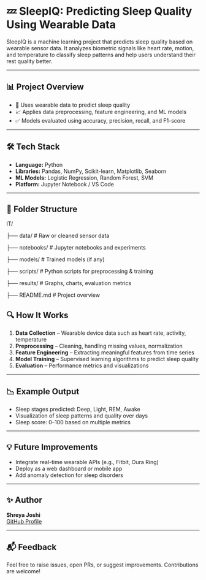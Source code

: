 # 💤 SleepIQ: Predicting Sleep Quality Using Wearable Data

SleepIQ is a machine learning project that predicts sleep quality based on wearable sensor data. It analyzes biometric signals like heart rate, motion, and temperature to classify sleep patterns and help users understand their rest quality better.

---

## 📊 Project Overview

- 🧠 Uses wearable data to predict sleep quality
- 📈 Applies data preprocessing, feature engineering, and ML models
- ✅ Models evaluated using accuracy, precision, recall, and F1-score

---

## 🛠️ Tech Stack

- **Language:** Python
- **Libraries:** Pandas, NumPy, Scikit-learn, Matplotlib, Seaborn
- **ML Models:** Logistic Regression, Random Forest, SVM
- **Platform:** Jupyter Notebook / VS Code

---

## 📂 Folder Structure
IT/

├── data/ # Raw or cleaned sensor data

├── notebooks/ # Jupyter notebooks and experiments

├── models/ # Trained models (if any)

├── scripts/ # Python scripts for preprocessing & training

├── results/ # Graphs, charts, evaluation metrics

├── README.md # Project overview

## 🔍 How It Works

1. **Data Collection** – Wearable device data such as heart rate, activity, temperature
2. **Preprocessing** – Cleaning, handling missing values, normalization
3. **Feature Engineering** – Extracting meaningful features from time series
4. **Model Training** – Supervised learning algorithms to predict sleep quality
5. **Evaluation** – Performance metrics and visualizations

---

## 📉 Example Output

- Sleep stages predicted: Deep, Light, REM, Awake
- Visualization of sleep patterns and quality over days
- Sleep score: 0–100 based on multiple metrics

---

## 💡 Future Improvements

- Integrate real-time wearable APIs (e.g., Fitbit, Oura Ring)
- Deploy as a web dashboard or mobile app
- Add anomaly detection for sleep disorders

---

## ✨ Author

**Shreya Joshi**  
[GitHub Profile](https://github.com/shreyaj1)

---

## 📬 Feedback

Feel free to raise issues, open PRs, or suggest improvements. Contributions are welcome!

